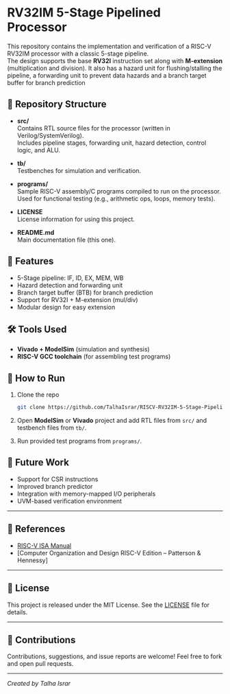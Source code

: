 # RV32IM 5-Stage Pipelined Processor

This repository contains the implementation and verification of a RISC-V RV32IM processor with a classic 5-stage pipeline.  
The design supports the base **RV32I** instruction set along with **M-extension** (multiplication and division). It also has a hazard unit for flushing/stalling the pipeline, a forwarding unit to prevent data hazards and a branch target buffer for branch prediction 

## 📂 Repository Structure

- **src/**  
  Contains RTL source files for the processor (written in Verilog/SystemVerilog).  
  Includes pipeline stages, forwarding unit, hazard detection, control logic, and ALU.  

- **tb/**  
  Testbenches for simulation and verification.  

- **programs/**  
  Sample RISC-V assembly/C programs compiled to run on the processor.  
  Used for functional testing (e.g., arithmetic ops, loops, memory tests).  

- **LICENSE**  
  License information for using this project.  

- **README.md**  
  Main documentation file (this one).  

## 🚀 Features

- 5-Stage pipeline: IF, ID, EX, MEM, WB  
- Hazard detection and forwarding unit  
- Branch target buffer (BTB) for branch prediction  
- Support for RV32I + M-extension (mul/div)  
- Modular design for easy extension  

## 🛠️ Tools Used

- **Vivado + ModelSim** (simulation and synthesis)  
- **RISC-V GCC toolchain** (for assembling test programs)  

## 📜 How to Run

1. Clone the repo  
   ```bash
   git clone https://github.com/TalhaIsrar/RISCV-RV32IM-5-Stage-Pipelined-Processor
   ```

2. Open **ModelSim** or **Vivado** project and add RTL files from `src/` and testbench files from `tb/`.

3. Run provided test programs from `programs/`.

## 📌 Future Work

* Support for CSR instructions
* Improved branch predictor
* Integration with memory-mapped I/O peripherals
* UVM-based verification environment

---

## 🔗 References

* [RISC-V ISA Manual](https://riscv.org/technical/specifications/)
* \[Computer Organization and Design RISC-V Edition – Patterson & Hennessy]

---

## 📄 License

This project is released under the MIT License. See the [LICENSE](LICENSE) file for details.

---

## 🤝 Contributions

Contributions, suggestions, and issue reports are welcome! Feel free to fork and open pull requests.

---

*Created by Talha Israr*  
